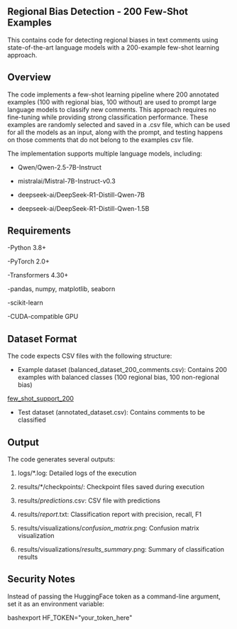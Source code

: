 ## Regional Bias Detection - 200 Few-Shot Examples

This contains code for detecting regional biases in text comments using state-of-the-art language models with a 200-example few-shot learning approach.

## Overview
The code implements a few-shot learning pipeline where 200 annotated examples (100 with regional bias, 100 without) are used to prompt large language models to classify new comments. This approach requires no fine-tuning while providing strong classification performance. These examples are randomly selected and saved in a .csv file, which can be used for all the models as an input, along with the prompt, and testing happens on those comments that do not belong to the examples csv file.

The implementation supports multiple language models, including:

- Qwen/Qwen-2.5-7B-Instruct
  
- mistralai/Mistral-7B-Instruct-v0.3
  
- deepseek-ai/DeepSeek-R1-Distill-Qwen-7B
  
- deepseek-ai/DeepSeek-R1-Distill-Qwen-1.5B

## Requirements

-Python 3.8+

-PyTorch 2.0+

-Transformers 4.30+

-pandas, numpy, matplotlib, seaborn

-scikit-learn

-CUDA-compatible GPU

## Dataset Format

The code expects CSV files with the following structure:

- Example dataset (balanced_dataset_200_comments.csv): Contains 200 examples with balanced classes (100 regional bias, 100 non-regional bias)

[few_shot_support_200](https://github.com/debby123p/Regional-Bias-Detection-for-Indian-States-using-Large-Language-Models/blob/main/few_shot_200_examples/few_shot_support_200.csv)

- Test dataset (annotated_dataset.csv): Contains comments to be classified

## Output

The code generates several outputs:

1. logs/*.log: Detailed logs of the execution
   
2. results/*/checkpoints/: Checkpoint files saved during execution
   
3. results/*_predictions_*.csv: CSV file with predictions
   
4. results/*_report_*.txt: Classification report with precision, recall, F1
   
5. results/visualizations/*_confusion_matrix_*.png: Confusion matrix visualization
   
6. results/visualizations/*_results_summary_*.png: Summary of classification results

## Security Notes

Instead of passing the HuggingFace token as a command-line argument, set it as an environment variable:

bashexport HF_TOKEN="your_token_here"

